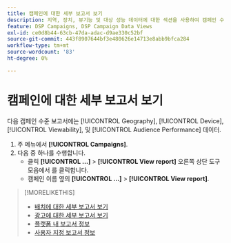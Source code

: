 ```yaml
---
title: 캠페인에 대한 세부 보고서 보기
description: 지역, 장치, 뷰기능 및 대상 성능 데이터에 대한 섹션을 사용하여 캠페인 수준 보고서를 여는 방법을 알아봅니다.
feature: DSP Campaigns, DSP Campaign Data Views
exl-id: ce0d8b44-63cb-47da-adac-d9ae330c52bf
source-git-commit: 443f8907644bf3e480626e14713e8abb9bfca284
workflow-type: tm+mt
source-wordcount: '83'
ht-degree: 0%

---
```


# 캠페인에 대한 세부 보고서 보기

다음 <!--legacy --> 캠페인 수준 보고서에는 [!UICONTROL Geography], [!UICONTROL Device], [!UICONTROL Viewability], 및 [!UICONTROL Audience Performance] 데이터.

1. 주 메뉴에서 **[!UICONTROL Campaigns]**.
1. 다음 중 하나를 수행합니다.
   * 클릭 **[!UICONTROL ...]** > **[!UICONTROL View report]** 오른쪽 상단 도구 모음에서 를 클릭합니다.
   * 캠페인 이름 옆의  **[!UICONTROL ...]** > **[!UICONTROL View report]**.

>[!MORELIKETHIS]
>
>* [배치에 대한 세부 보고서 보기](/help/dsp/campaign-management/placements/placement-view-report.md)
>* [광고에 대한 세부 보고서 보기](/help/dsp/campaign-management/ads/ad-view-report.md)
>* [플랫폼 내 보고서 정보](/help/dsp/campaign-management/reports/campaign-reports-about.md)
>* [사용자 지정 보고서 정보](/help/dsp/reports/report-about.md)

